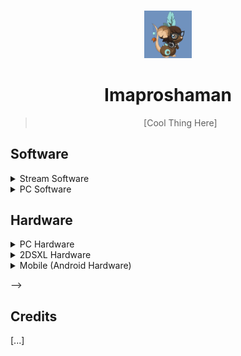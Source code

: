 <h1></h1>

<div align="center">

<img src="assets/Shaman Normal V2 PNG.png" width="15%" height="15%">

# Imaproshaman

> [Cool Thing Here]

</div>

## Software

<details><summary>Stream Software</summary>

- Red: #AE2323 - RGB: 174, 35, 35
- Blue: #7092BE - RGB: 112, 146, 190
- Font: Calibri / Vardana (Monospace)
- Icon: My Transformice avatar from the [Dressroom][url-dressroom]
- Secondary Icon: Shaman Feather and various menu icons from [Transformice][url-tfm] / [(Steam Store Page)][url-tfmsteam] from the [Fandom Wiki][url-tfmwiki]

- Twitch Commands From: [Nightbot][url-nightbot], [StreamElements][url-streamelements] and [osu!np][url-osunp] (osu! Now Playing)
- Twitch Alerts/Donations Managed Through: [StreamElements][url-streamelements]
- Twitch Panels From: [Nerd or Die.com][url-nerdordie] and edited with [FireAlpaca][url-firealpaca]
- Stream/LiveSplit Sound Effects From: [The Portal Wiki][url-portalwiki], from [ALL PORTAL SOUNDS+SONGS][url-ytportalsoundsall] and lastly from [Portal 2 Sound Effects - Button Positive][url-ytportalsoundsbutton]
- LiveSplit Sounds Backup: (Download.) [WIP]

</details>

<details><summary>PC Software</summary>
  
- Timed With: [LiveSplit][url-livesplit] / In Game Time / (Real Time if the game doesn't have an autosplitter.)
- Recorded With: [OBS Studio][url-obs] (Local / Streamed)
- Games Played Through: [Steam][url-steam] / [EA App][url-ea] for Mirror’s Edge Catalyst) | [Firefox][url-firefox] (Web) / [Flashpoint][url-flashpoint] (Local Web/Flash swf. file launcher) | [BlueStacks][[url-bluestacks] (Android Emulator)
- Recorded At (Stream): 60 fps, 5000 bitrate (1080p)
- Recorded At (Local): 60 fps, 5000 bitrate (1080p)
- Videos Edited With: [Adobe Premiere Pro CC][url-premiere] (2024)
- Thumbnails/Images Edited With: [FireAlpaca][url-firealpaca]
- Keyboard Overlay (Speedruns): [Nohboard (Rewrite Version)][[url-nohboard]
- Keyboard Overlay (Rhythm Games): [KeysPerSecond][url-kps]
- Controller Overlay: [Open Joystick Display (sidschingis' Updated Fork)][url-ojd] | [Hori Taiko Drum][url-taikodrum] (Mapped to keyboard controls with JoyToKey.)
- Controller To Keyboard Controls: [JoyToKey][url-jtk]
- Discord VC Overlay: [Discord’s Streamkit for OBS][obsdiscord]

- osu! Setup: [osu! Profile][url-osuprofile]
- Geometry Dash Overlay: [GDMegaOverlay][url-gdm]

</details>

## Hardware

<details><summary>PC Hardware</summary>

- PC: [IPASON AMD Ryzen 5 5600G][url-pc] (GeForce RTX 3060) | Windows 11
- Monitor (Main): [Asus Tuf VG249Q1A][url-monitor1]
- Monitor (Secondary): [Dell 2208WFPT][url-monitor2]
- Webcam: [Logitech HD Pro Webcam C920][url-webcam]
- Mic: [Logitech Blue Yeti][url-mic] (In OBS I have 3 audio filters to make it sound less windy. [(Here's the guide I used.)][url-micguide])

- Headphones: [Audiotechnica M40x][url-headphones]
- Mouse: [Razer Naga Trinity][url-mouse]
- Mouse (DPI): DPI: Stage 1: 100 | Stage 2 (Main): 900 | Stage 3: 1100
- Keyboard: [HyperX Alloy Origins Core][url-keyboard] (Tenkeyless)
- Controller(s): [8Bitdo Ultimate 2][url-controller]

- VR Headset: [Meta Quest 3][url-vr]
- VR Headstrap: [BOBOVR M3 Pro][url-vrheadstrap] with [BOBOVR Twin Charger Station/Dock for B2][url-vrheadstrapbattery]

</details>

<details><summary>2DSXL Hardware</summary>

- Timed With: In-Game-Time / [LiveSplit][url-livesplit]
- Recorded With: [OBS Studio][url-obs] (Local / Streamed)
- Mic Used: Phone mic / PC mic
- Played On: [New Nintendo 2DS XL][url-new2dsxl] (Homebrew modded for easy game switching/backups.)
- Games Played Through: Physical Cartridge / Digital (Cut the Rope)

</details>

<details><summary>Mobile (Android Hardware)</summary>

- Timed With: [Floating Speedrun Timer][phonetimer] / In-Game-Time / [LiveSplit][url-livesplit]
- Recorded With: Internal recorder
- Played On: [Samsung Galaxy S24][url-phone]
- Games Played Through: [Google Play Store][playstore]
- Recorded At: 60 fps, (unsure about bitrate), 720p(?)

</details>

-->

## Credits

[...]

<!--

> [!NOTE]
>
> **[1]**: Note 1
>
> **[2]**: Note 2

<!-- Files -->
<!-- [file-mods]: <INCLUDED-MODS.md>


<!-- Images -->
<!-- [img-cf]: <https://img.shields.io/curseforge/dt/396246?style=for-the-badge&label=CurseForge&color=orange&logoColor=orange&labelColor=black&logo=curseforge>

-->

<!-- URLs -->
[url-faq]: <https://docs.google.com/document/d/1RH55q3X5uhFxtlgN1dKNOLq9uJ2o2Ipbgq3EPvkHUyI/view>
[url-setup]: <https://docs.google.com/document/d/1LD7mu0Ml9thNuFrSj1gFDRH0UUeI3n_Jf8Kq7QF_hg0/view>

<!-- URLs - Stream Software -->
[url-dressroom]: <https://projects.fewfre.com/a801/transformice/dressroom/>
[url-tfm]: <https://www.transformice.com>
[url-tfmsteam]: <https://store.steampowered.com/app/335240/Transformice/>
[url-tfmwiki]: <https://transformice.fandom.com/wiki/Transformice_Wiki>

[url-nightbot]: <https://nightbot.tv>
[url-streamelements]: <https://streamelements.com>
[url-osunp]: <https://github.com/TheOmyNomy/OsuNowPlaying>
[url-nerdordie]: <https://nerdordie.com/resources/free-resources/customizable-twitch-panels/>
[url-firealpaca]: <https://firealpaca.com>
[url-portalwiki]: <https://theportalwiki.com/wiki/Voice_lines>
[url-ytportalsoundsall]: <https://www.youtube.com/watch?v=2pByCegIjpU>
[url-ytportalsoundsbutton]: <https://www.youtube.com/watch?v=TGyiMdtZFSM>

<!-- URLs - PC Software -->
[url-livesplit]: <https://livesplit.org/>
[url-obs]: <https://obsproject.com/>
[url-obsdiscord]: <https://streamkit.discordapp.com/overlay>
[url-steam]: <https://store.steampowered.com/>
[url-ea]: <https://www.ea.com/ea-app>
[url-firefox]: <https://www.mozilla.org/en-US/firefox/new/>
[url-flashpoint]: <https://bluemaxima.org/flashpoint>
[url-bluestacks]: <https://www.bluestacks.com/>
[url-premiere]: <https://www.adobe.com/products/premiere>
[url-nohboard]: <https://github.com/ThoNohT/NohBoard>
[url-kps]: <https://github.com/RoanH/KeysPerSecond>
[url-ojd]: <https://github.com/sidschingis/open-joystick-display>
[url-jtk]: <https://joytokey.net/>
[url-taikodrum]: <https://www.amazon.com/dp/B07D1H7CW3>

[url-osuprofile]: <https://osu.ppy.sh/users/11090576>
[url-gdm]: <https://github.com/maxnut/GDMegaOverlay>

<!-- URLs - PC Hardware -->
[url-pc]: <https://www.newegg.com/p/3D5-001U-00113>
[url-monitor1]: <https://www.bestbuy.com/site/6572364.p>
[url-monitor2]: <https://www.amazon.com/dp/B01BYUOICK/>
[url-webcam]: <https://www.amazon.com/dp/B085TFF7M1>
[url-mic]: <https://www.amazon.com/dp/B002VA464S>
[url-micguide]: <https://medium.com/p/17214d967fe0>

[url-headphones]: <https://www.amazon.com/dp/B00HVLUR54>
[url-mouse]: <https://www.amazon.com//dp/B07D4C8H1W/>
[url-keyboard]: <https://www.amazon.com/dp/B07YMHGP86>
[url-controller]: <https://www.amazon.com/dp/B0DRCWJSKZ>

[url-vr]: <https://www.bestbuy.com/site/6549064.p>
[url-vrheadstrap]: <https://www.amazon.com/dp/B0CJLG9SBR>
[url-vrheadstrapbattery]: <https://www.amazon.com/dp/B0B1W9B4PN>

<!-- URLs - New 2DS XL Hardware -->
[url-new2dsxl]: <https://www.amazon.com/dp/B07GWYYHPQ>

<!-- URLs - Mobile (Android) Hardware -->
[url-phone]: <https://www.samsung.com/us/smartphones/galaxy-s24/>
[url-phonetimer]: <https://play.google.com/store/apps/details?id=il.ronmad.speedruntimer>
[url-playstore]: <https://play.google.com/>

<!-- URLs - Console (Hardware) -->
